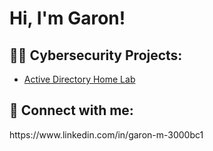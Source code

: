 <h1>Hi, I'm Garon! 

<h2>👨‍💻 Cybersecurity Projects:</h2>


  - [Active Directory Home Lab](https://github.com/joshmadakor1/Algorithms-Practice)



<h2> 🤳 Connect with me:</h2>
https://www.linkedin.com/in/garon-m-3000bc1

